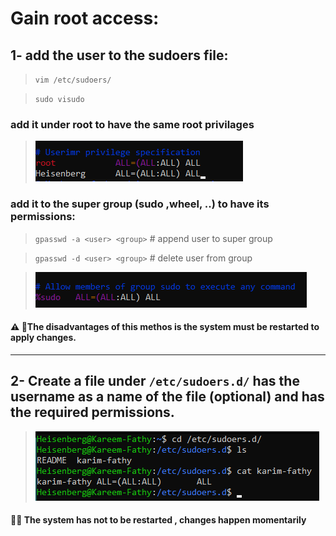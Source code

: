 # Gain root access:
## 1- add the user to the sudoers file:
> ``vim /etc/sudoers/``

> ``sudo visudo``


### add it under root to have the same root privilages
> ![alt text](screens/image-34.png) 

### add it to the super group (sudo ,wheel, ..) to have its permissions:
> ``gpasswd -a <user> <group>`` # append user to super group

> ``gpasswd -d <user> <group>`` # delete user from group 

> ![alt text](screens/image-35.png)  

#### ⚠ 🔔The disadvantages of this methos is the system must be restarted to apply changes.

---

## 2- Create a file under `/etc/sudoers.d/` has the username as a name of the file (optional) and has the required permissions.
> ![alt text](screens/image-37.png)
#### 🙋‍♂️ The system has not to be restarted , changes happen momentarily